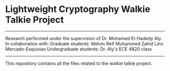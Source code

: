 # Lightweight Cryptography Walkie Talkie Project
---------------------------------------------------------------------------------------------
Research performed under the supervision of Dr. Mohamed El-Hadedy Aly. In collaboration with: 
Graduate students: 
      Melvin Relf
      Muhammed Zahid
      Lino Mercado-Esquivias
Undergraduate students:
      Dr. Aly's ECE 4820 class
      
---------------------------------------------------------------------------------------------
This repository contains all the files related to the walkie talkie project.
